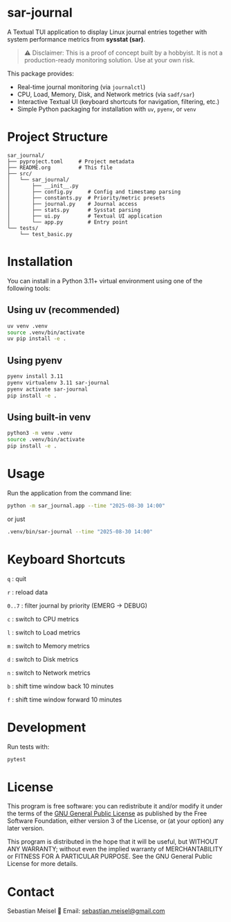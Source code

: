 # sar-journal 

A Textual TUI application to display Linux journal entries together with
system performance metrics from **sysstat (sar)**.

> ⚠️ Disclaimer: This is a proof of concept built by a hobbyist. It is
> not a production-ready monitoring solution. Use at your own risk.

This package provides:

-   Real-time journal monitoring (via `journalctl`)
-   CPU, Load, Memory, Disk, and Network metrics (via `sadf/sar`)
-   Interactive Textual UI (keyboard shortcuts for navigation,
    filtering, etc.)
-   Simple Python packaging for installation with `uv`, `pyenv`, or
    `venv`

# Project Structure

``` text
sar_journal/
├── pyproject.toml     # Project metadata
├── README.org         # This file
├── src/
│   └── sar_journal/
│       ├── __init__.py
│       ├── config.py     # Config and timestamp parsing
│       ├── constants.py  # Priority/metric presets
│       ├── journal.py    # Journal access
│       ├── stats.py      # Sysstat parsing
│       ├── ui.py         # Textual UI application
│       └── app.py        # Entry point
└── tests/
    └── test_basic.py
```

# Installation

You can install in a Python 3.11+ virtual environment using one of the
following tools:

## Using uv (recommended)

``` bash
uv venv .venv
source .venv/bin/activate
uv pip install -e .
```

## Using pyenv

``` bash
pyenv install 3.11
pyenv virtualenv 3.11 sar-journal
pyenv activate sar-journal
pip install -e .
```

## Using built-in venv

``` bash
python3 -m venv .venv
source .venv/bin/activate
pip install -e .
```

# Usage

Run the application from the command line:

``` bash
python -m sar_journal.app --time "2025-08-30 14:00"
```

or just

``` bash
.venv/bin/sar-journal --time "2025-08-30 14:00"
```

# Keyboard Shortcuts

`q`
:   quit

`r`
:   reload data

`0..7`
:   filter journal by priority (EMERG → DEBUG)

`c`
:   switch to CPU metrics

`l`
:   switch to Load metrics

`m`
:   switch to Memory metrics

`d`
:   switch to Disk metrics

`n`
:   switch to Network metrics

`b`
:   shift time window back 10 minutes

`f`
:   shift time window forward 10 minutes

# Development

Run tests with:

``` bash
pytest
```

# License

This program is free software: you can redistribute it and/or modify it
under the terms of the [GNU General Public License](LICENSE) as
published by the Free Software Foundation, either version 3 of the
License, or (at your option) any later version.

This program is distributed in the hope that it will be useful, but
WITHOUT ANY WARRANTY; without even the implied warranty of
MERCHANTABILITY or FITNESS FOR A PARTICULAR PURPOSE. See the GNU General
Public License for more details.

# Contact

Sebastian Meisel
📧 Email: sebastian.meisel@gmail.com
